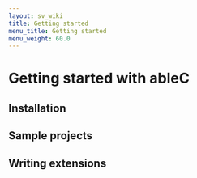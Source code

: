 ```yaml
---
layout: sv_wiki
title: Getting started
menu_title: Getting started
menu_weight: 60.0
---
```



# Getting started with ableC

## Installation

## Sample projects

## Writing extensions

